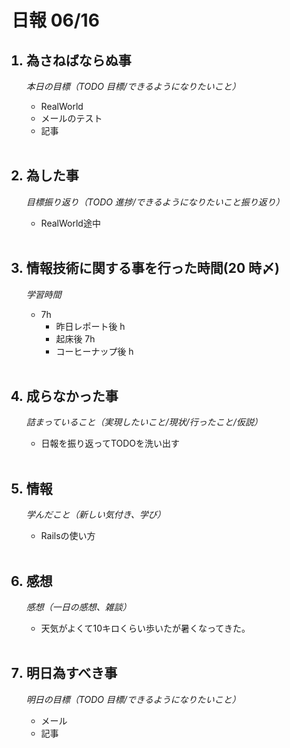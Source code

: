 # 日報 06/16

<ol>

## <li>為さねばならぬ事</li>

_本日の目標（TODO 目標/できるようになりたいこと）_

- RealWorld
- メールのテスト
- 記事


<br>

## <li>為した事</li>

_目標振り返り（TODO 進捗/できるようになりたいこと振り返り）_

- RealWorld途中

<br>

## <li>情報技術に関する事を行った時間(20 時〆)</li>

_学習時間_

- 7h
  - 昨日レポート後 h
  - 起床後 7h
  - コーヒーナップ後 h

<br>

## <li>成らなかった事</li>

_詰まっていること（実現したいこと/現状/行ったこと/仮説）_

- 日報を振り返ってTODOを洗い出す

<br>

## <li>情報</li>

_学んだこと（新しい気付き、学び）_

- Railsの使い方

<br>

## <li>感想</li>

_感想（一日の感想、雑談）_

- 天気がよくて10キロくらい歩いたが暑くなってきた。

<br>

## <li>明日為すべき事</li>

_明日の目標（TODO 目標/できるようになりたいこと）_

- メール
- 記事

<!-- end -->

<br>

</ol>

